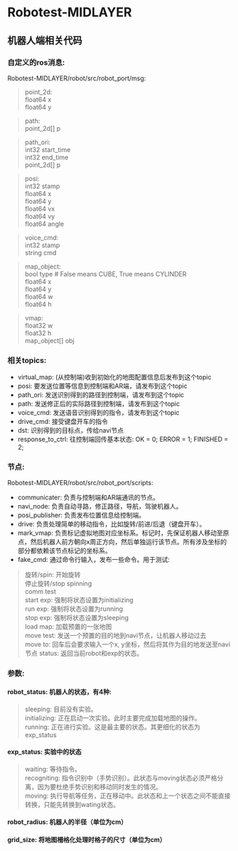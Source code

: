 # Robotest-MIDLAYER
## 机器人端相关代码

### 自定义的ros消息:
Robotest-MIDLAYER/robot/src/robot_port/msg:
>point_2d:  
>    float64 x  
>    float64 y

>path:  
>    point_2d[] p

>path_ori:  
>    int32 start_time  
>    int32 end_time  
>    point_2d[] p

>posi:  
>    int32 stamp  
>    float64 x  
>    float64 y  
>    float64 vx  
>    float64 vy  
>    float64 angle

>voice_cmd:  
>    int32 stamp  
>    string cmd

>map_object:  
>    bool type 	# False means CUBE, True means CYLINDER  
>    float64 x  
>    float64 y  
>    float64 w  
>    float64 h

>vmap:  
>    float32 w  
>    float32 h  
>    map_object[] obj

### 相关topics:
* virtual_map: (从控制端)收到初始化的地图配置信息后发布到这个topic
* posi: 要发送位置等信息到控制端和AR端，请发布到这个topic
* path_ori: 发送识别得到的路径到控制端，请发布到这个topic
* path: 发送修正后的实际路径到控制端，请发布到这个topic
* voice_cmd: 发送语音识别得到的指令，请发布到这个topic
* drive_cmd: 接受键盘开车的指令
* dst: 识别得到的目标点，传给navi节点
* response_to_ctrl: 往控制端回传基本状态: OK = 0; ERROR = 1; FINISHED = 2;

### 节点:
Robotest-MIDLAYER/robot/src/robot_port/scripts:
* communicater: 负责与控制端和AR端通讯的节点。
* navi_node: 负责自动寻路，修正路径，导航，驾驶机器人。
* posi_publisher: 负责发布位置信息给控制端。
* drive: 负责处理简单的移动指令，比如旋转/前进/后退（键盘开车）。
* mark_vmap: 负责标记虚拟地图对应坐标系。标记时，先保证机器人移动至原点，然后机器人前方朝向x周正方向，然后单独运行该节点。所有涉及坐标的部分都依赖该节点标记的坐标系。
* fake_cmd: 通过命令行输入，发布一些命令。用于测试:
>旋转/spin: 开始旋转  
>停止旋转/stop spinning  
>comm test  
>start exp: 强制将状态设置为initializing  
>run exp: 强制将状态设置为running  
>stop exp: 强制将状态设置为sleeping  
>load map: 加载预置的一张地图  
>move test: 发送一个预置的目的地到navi节点，让机器人移动过去  
>move to: 回车后会要求输入一个x, y坐标，然后将其作为目的地发送至navi节点
>status: 返回当前robot和exp的状态。

### 参数:
#### robot_status: 机器人的状态，有4种: 
>sleeping: 目前没有实验。  
>initializing: 正在启动一次实验。此时主要完成加载地图的操作。  
>running: 正在进行实验。这是最主要的状态。其更细化的状态为exp_status

#### exp_status: 实验中的状态
>waiting: 等待指令。  
>recogniting: 指令识别中（手势识别）。此状态与moving状态必须严格分离，因为要杜绝手势识别和移动同时发生的情况。  
>moving: 执行导航等任务，正在移动中。此状态和上一个状态之间不能直接转换，只能先转换到wating状态。

#### robot_radius: 机器人的半径（单位为cm）
#### grid_size: 将地图柵格化处理时格子的尺寸（单位为cm）

